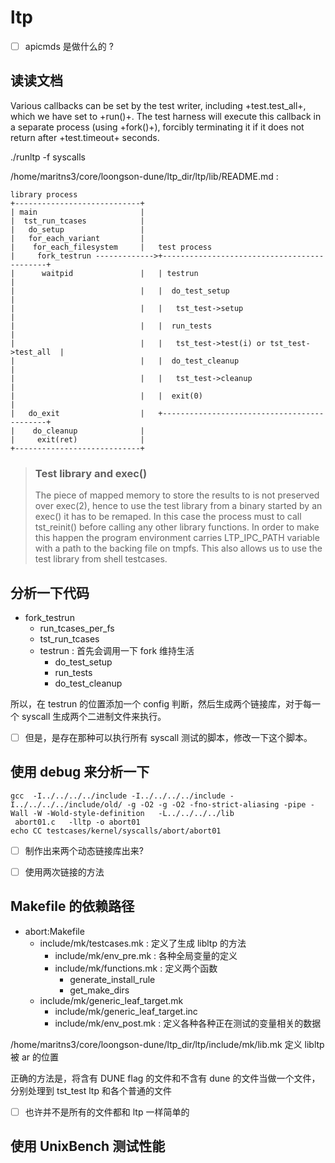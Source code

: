 # ltp

- [ ] apicmds 是做什么的 ?



## 读读文档

Various callbacks can be set by the test writer, including
+test.test_all+, which we have set to +run()+. The test harness will execute
this callback in a separate process (using +fork()+), forcibly terminating it
if it does not return after +test.timeout+ seconds.

./runltp -f syscalls

/home/maritns3/core/loongson-dune/ltp_dir/ltp/lib/README.md :

    library process
    +----------------------------+
    | main                       |
    |  tst_run_tcases            |
    |   do_setup                 |
    |   for_each_variant         |
    |    for_each_filesystem     |   test process
    |     fork_testrun ------------->+--------------------------------------------+
    |      waitpid               |   | testrun                                    |
    |                            |   |  do_test_setup                             |
    |                            |   |   tst_test->setup                          |
    |                            |   |  run_tests                                 |
    |                            |   |   tst_test->test(i) or tst_test->test_all  |
    |                            |   |  do_test_cleanup                           |
    |                            |   |   tst_test->cleanup                        |
    |                            |   |  exit(0)                                   |
    |   do_exit                  |   +--------------------------------------------+
    |    do_cleanup              |
    |     exit(ret)              |
    +----------------------------+

> ### Test library and exec()
> 
> The piece of mapped memory to store the results to is not preserved over
> exec(2), hence to use the test library from a binary started by an exec() it
> has to be remaped. In this case the process must to call tst\_reinit() before
> calling any other library functions. In order to make this happen the program
> environment carries LTP\_IPC\_PATH variable with a path to the backing file on
> tmpfs. This also allows us to use the test library from shell testcases.


## 分析一下代码
- fork_testrun
  * run_tcases_per_fs
  * tst_run_tcases
  - testrun : 首先会调用一下 fork 维持生活
    - do_test_setup
    - run_tests
    - do_test_cleanup

所以，在 testrun 的位置添加一个 config 判断，然后生成两个链接库，对于每一个 syscall 生成两个二进制文件来执行。

- [ ] 但是，是存在那种可以执行所有 syscall 测试的脚本，修改一下这个脚本。

## 使用 debug 来分析一下

```
gcc  -I../../../../include -I../../../../include -I../../../../include/old/ -g -O2 -g -O2 -fno-strict-aliasing -pipe -Wall -W -Wold-style-definition   -L../../../../lib
 abort01.c   -lltp -o abort01
echo CC testcases/kernel/syscalls/abort/abort01
```

- [ ] 制作出来两个动态链接库出来?

- [ ] 使用两次链接的方法

## Makefile 的依赖路径

- abort:Makefile
  - include/mk/testcases.mk : 定义了生成 libltp 的方法
    - include/mk/env_pre.mk : 各种全局变量的定义
    - include/mk/functions.mk : 定义两个函数
      - generate_install_rule
      - get_make_dirs
  - include/mk/generic_leaf_target.mk
     - include/mk/generic_leaf_target.inc
     - include/mk/env_post.mk : 定义各种各种正在测试的变量相关的数据

/home/maritns3/core/loongson-dune/ltp_dir/ltp/include/mk/lib.mk 定义 libltp 被 ar 的位置

正确的方法是，将含有 DUNE flag 的文件和不含有 dune 的文件当做一个文件，分别处理到 tst_test ltp 和各个普通的文件

- [ ] 也许并不是所有的文件都和 ltp 一样简单的

## 使用 UnixBench 测试性能
